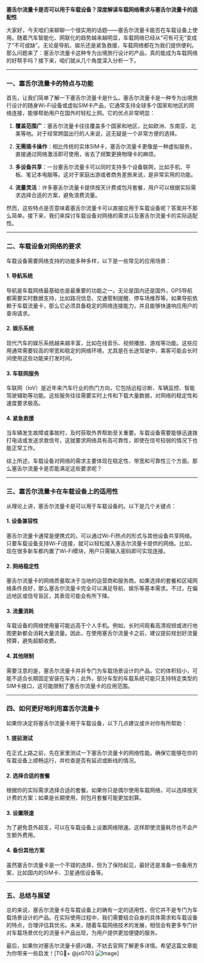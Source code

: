 **塞舌尔流量卡是否可以用于车载设备？深度解读车载网络需求与塞舌尔流量卡的适配性**

大家好，今天咱们来聊聊一个很实用的话题——塞舌尔流量卡能否在车载设备上使用。随着汽车智能化、网联化的趋势越来越明显，车载网络已经从“可有可无”变成了“不可或缺”。无论是导航、娱乐还是紧急救援，车载网络都在为我们提供便利。那么问题来了：塞舌尔流量卡这种专为出境旅行设计的产品，真的能成为车载网络的好帮手吗？接下来，咱们就从几个角度深入分析一下。

---

### **一、塞舌尔流量卡的特点与功能**

首先，让我们简单了解一下塞舌尔流量卡是什么。塞舌尔流量卡是一种专为出境旅行设计的随身Wi-Fi设备或虚拟SIM卡产品，它通常支持全球多个国家和地区的网络连接，能够帮助用户在国外时轻松上网。它的优点非常明显：

1. **覆盖范围广**：塞舌尔流量卡往往覆盖多个国家和地区，比如欧洲、东南亚、北美等地。对于经常跨国出行的人来说，这无疑是一个非常方便的选择。
   
2. **无需插卡操作**：相比传统的实体SIM卡，塞舌尔流量卡更像是一种虚拟服务，直接通过网络激活即可使用，省去了频繁更换物理卡的麻烦。

3. **多设备共享**：一台塞舌尔流量卡可以同时支持多个设备联网，比如手机、平板、笔记本电脑等。这对于家庭出游或者商务差旅来说，是非常实用的功能。

4. **流量灵活**：许多塞舌尔流量卡提供按天计费或包月套餐，用户可以根据实际需求选择合适的方案，避免浪费流量。

然而，这些特点是否意味着塞舌尔流量卡可以直接应用于车载设备呢？答案并不那么简单。接下来，我们来探讨车载设备对网络的需求以及塞舌尔流量卡的实际适配性。

---

### **二、车载设备对网络的要求**

车载设备需要网络支持的功能多种多样，以下是一些常见的应用场景：

#### **1. 导航系统**
导航是车载网络最基础也是最重要的功能之一。无论是国内还是国外，GPS导航都需要实时数据支持，比如路况信息、交通管制提醒、停车场推荐等。如果导航依赖于车载流量卡，那么它必须具备稳定的网络连接能力，并且能够快速响应用户的查询请求。

#### **2. 娱乐系统**
现代汽车的娱乐系统越来越丰富，比如在线音乐、视频播放、游戏等功能。这些应用通常需要较高的带宽和稳定的网络环境，尤其是在长途驾驶中，乘客可能会长时间使用这些功能来打发时间。

#### **3. 车联网服务**
车联网（IoV）是近年来汽车行业的热门方向，它包括远程诊断、车辆监控、智能驾驶辅助等功能。这些服务往往需要实时上传和下载大量数据，对网络的稳定性和速度要求极高。

#### **4. 紧急救援**
当车辆发生故障或事故时，及时获取外界帮助至关重要。车载设备需要能够迅速拨打电话或发送求救信号，这就要求网络具有高可靠性，即使在信号较弱的情况下也能正常工作。

综上所述，车载设备对网络的需求主要体现在稳定性、带宽和可靠性三个方面。那么塞舌尔流量卡是否能满足这些要求呢？

---

### **三、塞舌尔流量卡在车载设备上的适用性**

从理论上讲，塞舌尔流量卡是可以用于车载设备的。以下是几个关键点：

#### **1. 设备兼容性**
塞舌尔流量卡通常是便携式的，可以通过Wi-Fi热点的形式与其他设备共享网络。只要车载设备支持Wi-Fi连接，就可以轻松接入塞舌尔流量卡提供的网络。比如，现在很多新车都内置了Wi-Fi模块，用户只需输入密码即可实现连接。

#### **2. 网络稳定性**
塞舌尔流量卡的网络质量取决于当地的运营商和服务商。如果选择的套餐和区域网络条件良好，那么塞舌尔流量卡完全可以满足导航、娱乐等基本需求。不过，在偏远地区或信号盲区，其表现可能会有所下降。

#### **3. 流量消耗**
车载设备的网络使用量可能远高于个人手机。例如，长时间观看高清视频或进行地图更新都会消耗大量流量。因此，在使用塞舌尔流量卡之前，建议提前规划好流量预算，避免超额收费。

#### **4. 其他限制**
需要注意的是，塞舌尔流量卡并非专门为车载场景设计的产品。它的体积较小，可能不适合长期固定安装在车内；此外，部分车型的车载系统可能只支持特定类型的SIM卡接口，这可能限制了塞舌尔流量卡的应用范围。

---

### **四、如何更好地利用塞舌尔流量卡**

如果你决定将塞舌尔流量卡用于车载设备，以下几点建议或许对你有所帮助：

#### **1. 提前测试**
在正式上路之前，先在家里测试一下塞舌尔流量卡的网络性能。确保它能够在你的车载设备上顺畅运行，并检查是否有延迟或断线的情况。

#### **2. 选择合适的套餐**
根据你的实际需求选择合适的套餐。如果你只是偶尔使用车载网络，可以选择按天计费的方案；如果是长期使用，则包月套餐可能更加划算。

#### **3. 设置限速**
为了避免意外超支，可以在车载设备上设置网络限速。这样即使流量耗尽也不会产生额外费用。

#### **4. 备份其他方案**
虽然塞舌尔流量卡是一个不错的选择，但为了保险起见，最好还是准备一些备用方案，比如国内的SIM卡、卫星通信设备等。

---

### **五、总结与展望**

总的来说，塞舌尔流量卡在车载设备上的确有一定的适用性，但它并不是专门为车载场景设计的产品。在实际使用过程中，我们需要结合自身的具体需求和车载设备的特点，合理评估其优劣。未来，随着车载网络技术的发展，相信会有更多专门针对车载场景优化的流量卡产品出现，为用户提供更加便捷的服务。

最后，如果你对塞舌尔流量卡感兴趣，不妨去官网了解更多详情。希望这篇文章能为你带来一些启发！[TG💪+ @jx0703 ![Image](https://github.com/user-attachments/assets/dbca1d08-cadb-493c-b0ec-ad6f7a83f270)]